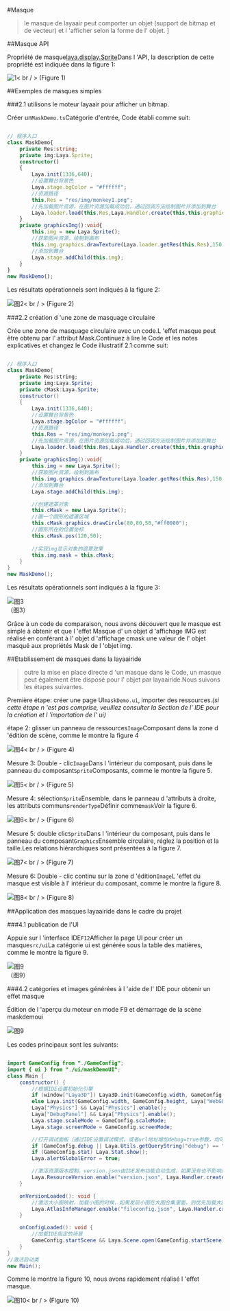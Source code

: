 #Masque

> le masque de layaair peut comporter un objet (support de bitmap et de vecteur) et l 'afficher selon la forme de l' objet.
]



##Masque API

Propriété de masque[laya.display.Sprite](http://layaair.ldc.layabox.com/api/index.html?category=Core&class=laya.display.Sprite%3Ch1%3Emask)Dans l 'API, la description de cette propriété est indiquée dans la figure 1:

![1](img/1.jpg)< br / > (Figure 1)



##Exemples de masques simples

###2.1 utilisons le moteur layaair pour afficher un bitmap.

Créer un`MaskDemo.ts`Catégorie d'entrée, Code établi comme suit:


```typescript

// 程序入口
class MaskDemo{
    private Res:string;
    private img:Laya.Sprite;
    constructor()
    {
        Laya.init(1336,640);
        //设置舞台背景色
        Laya.stage.bgColor = "#ffffff";
        //资源路径
        this.Res = "res/img/monkey1.png";
        //先加载图片资源，在图片资源加载成功后，通过回调方法绘制图片并添加到舞台
        Laya.loader.load(this.Res,Laya.Handler.create(this,this.graphicsImg));
    }
    private graphicsImg():void{
        this.img = new Laya.Sprite();
        //获取图片资源，绘制到画布
        this.img.graphics.drawTexture(Laya.loader.getRes(this.Res),150,50);
        //添加到舞台
        Laya.stage.addChild(this.img);
    }
}
new MaskDemo();
```


Les résultats opérationnels sont indiqués à la figure 2:

![图2](img/2.jpg)< br / > (Figure 2)

###2.2 création d 'une zone de masquage circulaire

Crée une zone de masquage circulaire avec un code.L 'effet masque peut être obtenu par l' attribut Mask.Continuez à lire le Code et les notes explicatives et changez le Code illustratif 2.1 comme suit:


```java

// 程序入口
class MaskDemo{
    private Res:string;
    private img:Laya.Sprite;
    private cMask:Laya.Sprite;
    constructor()
    {
        Laya.init(1336,640);
        //设置舞台背景色
        Laya.stage.bgColor = "#ffffff";
        //资源路径
        this.Res = "res/img/monkey1.png";
        //先加载图片资源，在图片资源加载成功后，通过回调方法绘制图片并添加到舞台
        Laya.loader.load(this.Res,Laya.Handler.create(this,this.graphicsImg));
    }
    private graphicsImg():void{
        this.img = new Laya.Sprite();
        //获取图片资源，绘制到画布
        this.img.graphics.drawTexture(Laya.loader.getRes(this.Res),150,50);
        //添加到舞台
        Laya.stage.addChild(this.img);

        //创建遮罩对象
        this.cMask = new Laya.Sprite();
        //画一个圆形的遮罩区域
        this.cMask.graphics.drawCircle(80,80,50,"#ff0000");
        //圆形所在的位置坐标
        this.cMask.pos(120,50);
        
        //实现img显示对象的遮罩效果
        this.img.mask = this.cMask;
    }
}
new MaskDemo();
```


Les résultats opérationnels sont indiqués à la figure 3:

![图3](img/3.jpg) <br />（图3）


Grâce à un code de comparaison, nous avons découvert que le masque est simple à obtenir et que l 'effet Masque d' un objet d 'affichage IMG est réalisé en conférant à l' objet d 'affichage cmask une valeur de l' objet masqué aux propriétés Mask de l 'objet img.





##Etablissement de masques dans la layaairide

> outre la mise en place directe d 'un masque dans le Code, un masque peut également être disposé pour l' objet par layaairide.Nous suivons les étapes suivantes.

Première étape: créer une page UI`maskDemo.ui`, importer des ressources.*(si cette étape n 'est pas comprise, veuillez consulter la Section de l' IDE pour la création et l 'importation de l' ui)*



étape 2: glisser un panneau de ressources`Image`Composant dans la zone d 'édition de scène, comme le montre la figure 4

![图4](img/4.png)< br / > (Figure 4)



Mesure 3: Double - clic`Image`Dans l 'intérieur du composant, puis dans le panneau du composant`Sprite`Composants, comme le montre la figure 5.

![图5](img/5.png)< br / > (Figure 5)





Mesure 4: sélection`Sprite`Ensemble, dans le panneau d 'attributs à droite, les attributs communs`renderType`Définir comme`mask`Voir la figure 6.

![图6](img/6.png)< br / > (Figure 6)



Mesure 5: double clic`Sprite`Dans l 'intérieur du composant, puis dans le panneau du composant`Graphics`Ensemble circulaire, réglez la position et la taille.Les relations hiérarchiques sont présentées à la figure 7.

![图7](img/7.png)< br / > (Figure 7)



Mesure 6: Double - clic continu sur la zone d 'édition`Image`L 'effet du masque est visible à l' intérieur du composant, comme le montre la figure 8.

![图8](img/8.png)< br / > (Figure 8)





##Application des masques layaairide dans le cadre du projet

###4.1 publication de l'UI

Appuie sur l 'interface IDE`F12`Afficher la page UI pour créer un masque`src/ui`La catégorie ui est générée sous la table des matières, comme le montre la figure 9.

![图9](img/9.png) <br />（图9）







###4.2 catégories et images générées à l 'aide de l' IDE pour obtenir un effet masque

Édition de l 'aperçu du moteur en mode F9 et démarrage de la scène maskdemoui

![图9](img/10.png)



Les codes principaux sont les suivants:


```java

import GameConfig from "./GameConfig";
import { ui } from "./ui/maskDemoUI";
class Main {
	constructor() {
		//根据IDE设置初始化引擎		
		if (window["Laya3D"]) Laya3D.init(GameConfig.width, GameConfig.height);
		else Laya.init(GameConfig.width, GameConfig.height, Laya["WebGL"]);
		Laya["Physics"] && Laya["Physics"].enable();
		Laya["DebugPanel"] && Laya["Physics"].enable();
		Laya.stage.scaleMode = GameConfig.scaleMode;
		Laya.stage.screenMode = GameConfig.screenMode;

		//打开调试面板（通过IDE设置调试模式，或者url地址增加debug=true参数，均可打开调试面板）
		if (GameConfig.debug || Laya.Utils.getQueryString("debug") == "true") Laya.enableDebugPanel();
		if (GameConfig.stat) Laya.Stat.show();
		Laya.alertGlobalError = true;

		//激活资源版本控制，version.json由IDE发布功能自动生成，如果没有也不影响后续流程
		Laya.ResourceVersion.enable("version.json", Laya.Handler.create(this, this.onVersionLoaded), Laya.ResourceVersion.FILENAME_VERSION);
	}

	onVersionLoaded(): void {
		//激活大小图映射，加载小图的时候，如果发现小图在大图合集里面，则优先加载大图合集，而不是小图
		Laya.AtlasInfoManager.enable("fileconfig.json", Laya.Handler.create(this, this.onConfigLoaded));
	}

	onConfigLoaded(): void {
		//加载IDE指定的场景
		GameConfig.startScene && Laya.Scene.open(GameConfig.startScene);
	}
}
//激活启动类
new Main();

```


Comme le montre la figure 10, nous avons rapidement réalisé l 'effet masque.

![图10](img/10.jpg)< br / > (Figure 10)

